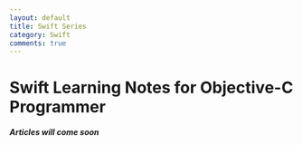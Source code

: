 ```yaml
---
layout: default
title: Swift Series
category: Swift
comments: true
---
```


# Swift Learning Notes for Objective-C Programmer

**_Articles will come soon_**


